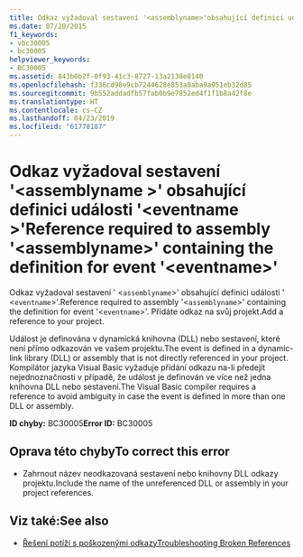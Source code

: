 ```yaml
---
title: Odkaz vyžadoval sestavení '<assemblyname>'obsahující definici události'<eventname>.
ms.date: 07/20/2015
f1_keywords:
- vbc30005
- bc30005
helpviewer_keywords:
- BC30005
ms.assetid: 843b0b2f-0f93-41c3-8727-13a2138e8140
ms.openlocfilehash: f336cd98e9cb7244628e853a0aba9a951eb32d85
ms.sourcegitcommit: 9b552addadfb57fab0b9e7852ed4f1f1b8a42f8e
ms.translationtype: HT
ms.contentlocale: cs-CZ
ms.lasthandoff: 04/23/2019
ms.locfileid: "61778187"
---
```

# <a name="reference-required-to-assembly-assemblyname-containing-the-definition-for-event-eventname"></a><span data-ttu-id="3a37b-102">Odkaz vyžadoval sestavení '\<assemblyname >' obsahující definici události '\<eventname >'</span><span class="sxs-lookup"><span data-stu-id="3a37b-102">Reference required to assembly '\<assemblyname>' containing the definition for event '\<eventname>'</span></span>
<span data-ttu-id="3a37b-103">Odkaz vyžadoval sestavení ' <`assemblyname`>' obsahující definici události ' <`eventname`>'.</span><span class="sxs-lookup"><span data-stu-id="3a37b-103">Reference required to assembly '<`assemblyname`>' containing the definition for event '<`eventname`>'.</span></span> <span data-ttu-id="3a37b-104">Přidáte odkaz na svůj projekt.</span><span class="sxs-lookup"><span data-stu-id="3a37b-104">Add a reference to your project.</span></span>  
  
 <span data-ttu-id="3a37b-105">Událost je definována v dynamická knihovna (DLL) nebo sestavení, které není přímo odkazován ve vašem projektu.</span><span class="sxs-lookup"><span data-stu-id="3a37b-105">The event is defined in a dynamic-link library (DLL) or assembly that is not directly referenced in your project.</span></span> <span data-ttu-id="3a37b-106">Kompilátor jazyka Visual Basic vyžaduje přidání odkazu na-li předejít nejednoznačnosti v případě, že událost je definován ve více než jedna knihovna DLL nebo sestavení.</span><span class="sxs-lookup"><span data-stu-id="3a37b-106">The Visual Basic compiler requires a reference to avoid ambiguity in case the event is defined in more than one DLL or assembly.</span></span>  
  
 <span data-ttu-id="3a37b-107">**ID chyby:** BC30005</span><span class="sxs-lookup"><span data-stu-id="3a37b-107">**Error ID:** BC30005</span></span>  
  
## <a name="to-correct-this-error"></a><span data-ttu-id="3a37b-108">Oprava této chyby</span><span class="sxs-lookup"><span data-stu-id="3a37b-108">To correct this error</span></span>  
  
- <span data-ttu-id="3a37b-109">Zahrnout název neodkazovaná sestavení nebo knihovny DLL odkazy projektu.</span><span class="sxs-lookup"><span data-stu-id="3a37b-109">Include the name of the unreferenced DLL or assembly in your project references.</span></span>  
  
## <a name="see-also"></a><span data-ttu-id="3a37b-110">Viz také:</span><span class="sxs-lookup"><span data-stu-id="3a37b-110">See also</span></span>

- [<span data-ttu-id="3a37b-111">Řešení potíží s poškozenými odkazy</span><span class="sxs-lookup"><span data-stu-id="3a37b-111">Troubleshooting Broken References</span></span>](/visualstudio/ide/troubleshooting-broken-references)
